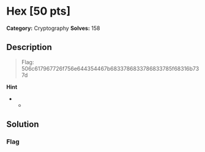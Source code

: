 # Hex [50 pts]

**Category:** Cryptography
**Solves:** 158

## Description
>Flag: 506c617967726f756e644354467b6833786833786833785f68316b737d

**Hint**
* -

## Solution

### Flag

